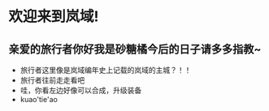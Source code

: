 # 欢迎来到岚域!
## 亲爱的旅行者你好我是砂糖橘今后的日子请多多指教~
- 旅行者这里像是岚域编年史上记载的岚域的主城？！！
- 旅行者往前走走看吧
- 哇，你看左边好像可以合成，升级装备
- kuao'tie'ao
<!--stackedit_data:
eyJoaXN0b3J5IjpbMTU4NzY4NzQyNCwtMzQyNTY3NTI0LDQ2MD
U2ODUxOSwxNjMyMTkxMTI1LDQ5NTExNDc5Niw5OTU0OTU1NDFd
fQ==
-->